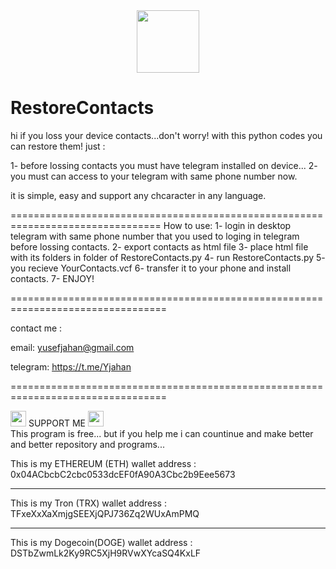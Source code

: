
<div id="header" align="center">
  <img src="https://media.giphy.com/media/M9gbBd9nbDrOTu1Mqx/giphy.gif" width="100"/>
</div>




# RestoreContacts
hi
if you loss your device contacts...don't worry! with this python codes you can restore them!
just :

1- before lossing contacts you must have telegram installed on device...
2- you must can access to your telegram with same phone number now.

it is simple, easy and support any chcaracter in any language.

================================================================================
How to use:
1- login in desktop telegram with same phone number that you used to loging in telegram before lossing contacts.
2- export contacts as html file
3- place html file with its folders in folder of RestoreContacts.py
4- run RestoreContacts.py
5- you recieve YourContacts.vcf
6- transfer it to your phone and install contacts.
7- ENJOY!

=================================================================================

contact me :

email:
yusefjahan@gmail.com

telegram:
https://t.me/Yjahan

=================================================================================



<div id="header" align="left">
  <img src="https://www.gifs-paradise.com/animations/animated-gifs-money-0006.gif.pagespeed.ce.IaxTPJTdVW.gif" width="25"/>  SUPPORT ME
  <img src="https://www.gifs-paradise.com/animations/animated-gifs-money-0006.gif.pagespeed.ce.IaxTPJTdVW.gif" width="25"/>
</div> 
This program is free... but if you help me i can countinue and make better and better repository and programs...

  This is my ETHEREUM (ETH) wallet address :
    0x04ACbcbC2cbc0533dcEF0fA90A3Cbc2b9Eee5673
 
 
 - - - - - - - - - - - - - -
 
  This is my Tron (TRX) wallet address :
   TFxeXxXaXmjgSEEXjQPJ736Zq2WUxAmPMQ

 
  - - - - - - - - - - - - - -
 
  This is my Dogecoin(DOGE) wallet address :
  DSTbZwmLk2Ky9RC5XjH9RVwXYcaSQ4KxLF
 
 
 








